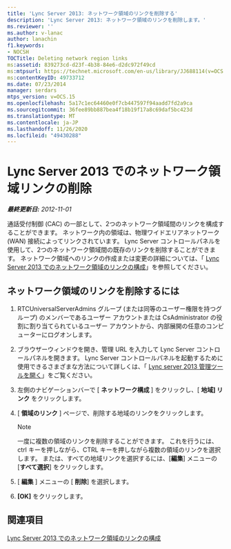 ```yaml
---
title: 'Lync Server 2013: ネットワーク領域のリンクを削除する'
description: 'Lync Server 2013: ネットワーク領域のリンクを削除します。'
ms.reviewer: ''
ms.author: v-lanac
author: lanachin
f1.keywords:
- NOCSH
TOCTitle: Deleting network region links
ms:assetid: 839273cd-d23f-4b38-84e6-d2dc972f49cd
ms:mtpsurl: https://technet.microsoft.com/en-us/library/JJ688114(v=OCS.15)
ms:contentKeyID: 49733712
ms.date: 07/23/2014
manager: serdars
mtps_version: v=OCS.15
ms.openlocfilehash: 5a17c1ec64460e0f7cb447597f94aadd7fd2a9ca
ms.sourcegitcommit: 36fee89bb887bea4f18b19f17a8c69daf5bc423d
ms.translationtype: MT
ms.contentlocale: ja-JP
ms.lasthandoff: 11/26/2020
ms.locfileid: "49430288"
---
```

# <a name="deleting-network-region-links-in-lync-server-2013"></a>Lync Server 2013 でのネットワーク領域リンクの削除

<div data-xmlns="http://www.w3.org/1999/xhtml">

<div class="topic" data-xmlns="http://www.w3.org/1999/xhtml" data-msxsl="urn:schemas-microsoft-com:xslt" data-cs="https://msdn.microsoft.com/">

<div data-asp="https://msdn2.microsoft.com/asp">



</div>

<div id="mainSection">

<div id="mainBody">

<span> </span>

_**最終更新日:** 2012-11-01_

通話受付制御 (CAC) の一部として、2つのネットワーク領域間のリンクを構成することができます。 ネットワーク内の領域は、物理ワイドエリアネットワーク (WAN) 接続によってリンクされています。 Lync Server コントロールパネルを使用して、2つのネットワーク領域間の既存のリンクを削除することができます。 ネットワーク領域へのリンクの作成または変更の詳細については、「 [Lync Server 2013 でのネットワーク領域のリンクの構成](lync-server-2013-configuring-network-region-links.md)」を参照してください。

<div>

## <a name="to-delete-a-network-region-link"></a>ネットワーク領域のリンクを削除するには

1.  RTCUniversalServerAdmins グループ (または同等のユーザー権限を持つグループ) のメンバーであるユーザー アカウントまたは CsAdministrator の役割に割り当てられているユーザー アカウントから、内部展開の任意のコンピューターにログオンします。

2.  ブラウザーウィンドウを開き、管理 URL を入力して Lync Server コントロールパネルを開きます。 Lync Server コントロールパネルを起動するために使用できるさまざまな方法について詳しくは、「 [Lync server 2013 管理ツールを開く](lync-server-2013-open-lync-server-administrative-tools.md)」をご覧ください。

3.  左側のナビゲーションバーで [ **ネットワーク構成** ] をクリックし、[ **地域] リンク** をクリックします。

4.  [ **領域のリンク** ] ページで、削除する地域のリンクをクリックします。
    
    <div>
    

    > [!NOTE]  
    > 一度に複数の領域のリンクを削除することができます。 これを行うには、ctrl キーを押しながら、CTRL キーを押しながら複数の領域のリンクを選択します。 または、すべての地域リンクを選択するには、[<STRONG>編集</STRONG>] メニューの [<STRONG>すべて選択</STRONG>] をクリックします。

    
    </div>

5.  [ **編集** ] メニューの [ **削除**] を選択します。

6.  **[OK]** をクリックします。

</div>

<div>

## <a name="see-also"></a>関連項目


[Lync Server 2013 でのネットワーク領域のリンクの構成](lync-server-2013-configuring-network-region-links.md)  
  

</div>

</div>

<span> </span>

</div>

</div>

</div>

